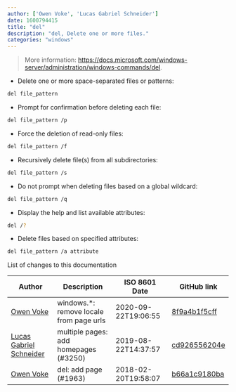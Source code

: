 ```yaml
---
author: ['Owen Voke', 'Lucas Gabriel Schneider']
date: 1600794415
title: "del"
description: "del, Delete one or more files."
categories: "windows"
---
```

> More information: <https://docs.microsoft.com/windows-server/administration/windows-commands/del>.

- Delete one or more space-separated files or patterns:

```bash
del file_pattern
```

- Prompt for confirmation before deleting each file:

```bash
del file_pattern /p
```

- Force the deletion of read-only files:

```bash
del file_pattern /f
```

- Recursively delete file(s) from all subdirectories:

```bash
del file_pattern /s
```

- Do not prompt when deleting files based on a global wildcard:

```bash
del file_pattern /q
```

- Display the help and list available attributes:

```bash
del /?
```

- Delete files based on specified attributes:

```bash
del file_pattern /a attribute
```
List of changes to this documentation


Author | Description | ISO 8601 Date | GitHub link
------|-----|-----|-----
[Owen Voke](mailto:development@voke.dev) | windows.*: remove locale from page urls | 2020-09-22T19:06:55 | [8f9a4b1f5cff](https://github.com/tldr-pages/tldr/commit/8f9a4b1f5cff138652665e9756a1a13466029fed)
[Lucas Gabriel Schneider](mailto:lucas.schneider@sap.com) | multiple pages: add homepages (#3250) | 2019-08-22T14:37:57 | [cd926556204e](https://github.com/tldr-pages/tldr/commit/cd926556204e9b8d34858b141886c675e8e0b83a)
[Owen Voke](mailto:owzie123@gmail.com) | del: add page (#1963) | 2018-02-20T19:58:07 | [b66a1c9180ba](https://github.com/tldr-pages/tldr/commit/b66a1c9180ba00989cfec2bd2435cc0e06a3d9f3)

